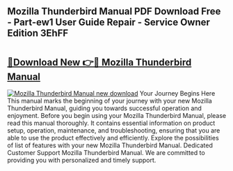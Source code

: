 ## Mozilla Thunderbird Manual PDF Download Free - Part-ew1 User Guide Repair - Service Owner Edition 3EhFF

# <h2><a href="http://cf26510.oget.top/?id=Mozilla+Thunderbird+Manual">🔗Download New 👉🔴 Mozilla Thunderbird Manual</a></h2>

[![Mozilla Thunderbird Manual new download](https://i.imgur.com/5g1atiW.png)](http://cf26510.oget.top/?id=Mozilla+Thunderbird+Manual)
Your Journey Begins Here This manual marks the beginning of your journey with your new Mozilla Thunderbird Manual, guiding you towards successful operation and enjoyment. Before you begin using your Mozilla Thunderbird Manual, please read this manual thoroughly. It contains essential information on product setup, operation, maintenance, and troubleshooting, ensuring that you are able to use the product effectively and efficiently. Explore the possibilities of list of features with your new Mozilla Thunderbird Manual. Dedicated Customer Support Mozilla Thunderbird Manual. We are committed to providing you with personalized and timely support.
